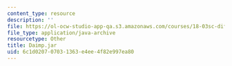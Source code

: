 ```yaml
---
content_type: resource
description: ''
file: https://ol-ocw-studio-app-qa.s3.amazonaws.com/courses/18-03sc-differential-equations-fall-2011/6c1d020707031363e4ee4f82e997ea80_Daimp.jar
file_type: application/java-archive
resourcetype: Other
title: Daimp.jar
uid: 6c1d0207-0703-1363-e4ee-4f82e997ea80
---
```

